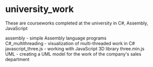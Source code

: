 # university_work
These are courseworks completed at the university in C#, Assembly, JavaScript

assembly - simple Assembly language programs<br>
C#_multithreading - visualization of multi-threaded work in C#<br>
javascript_three.js - working with JavaScript 3D library three.min.js<br>
UML - creating a UML model for the work of the company's sales department<br>
